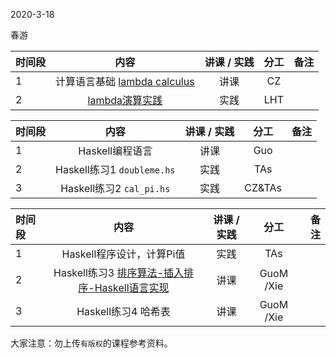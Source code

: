 2020-3-18

春游

|时间段     |  内容    | 讲课 / 实践     |  分工  |备注       |
| :---     |   :----:    |   :----:    |    :----:    |       ---: |
|   1      |  计算语言基础 [lambda calculus](lambda_calculus.md) |  讲课    |    CZ    |          |
|   2      |  [lambda演算实践](../../Computing/lambda_calculus.ipynb) |  实践    |    LHT    |          |


|时间段     |  内容    | 讲课 / 实践     |  分工  |备注       |
| :---     |   :----:    |   :----:    |    :----:    |       ---: |
|   1      | Haskell编程语言     |  讲课    |     Guo      |         |
|   2      | Haskell练习1 ``doubleme.hs``  |  实践    |     TAs     |         |
|   3      | Haskell练习2 ``cal_pi.hs``    |  实践    |     CZ&TAs     |         |


|时间段     |  内容    | 讲课 / 实践     |  分工  |备注       |
| :---     |   :----:    |   :----:    |    :----:    |       ---: |
|   1      | Haskell程序设计，计算Pi值       |  实践    |     TAs    |         |
|   2      | Haskell练习3 [排序算法-插入排序-Haskell语言实现](Sorting_Algorithms_Haskell/)       |  讲课    |     GuoM /Xie    |         |
|   3      | Haskell练习4 哈希表       |  讲课    |     GuoM /Xie    |         |


大家注意：勿上传``有版权``的课程参考资料。
